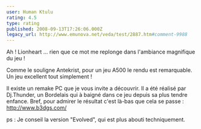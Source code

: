 ```yaml
---
user: Human Ktulu
rating: 4.5
type: rating
published: 2008-09-13T17:26:06.000Z
legacy_url: http://www.emunova.net/veda/test/2887.htm#comment-9988
---
```

Ah ! Lionheart ... rien que ce mot me replonge dans l'ambiance magnifique du jeu !

Comme le souligne Antekrist, pour un jeu A500 le rendu est remarquable. Un jeu excellent tout simplement !

Il existe un remake PC que je vous invite a découvrir. Il a été réalisé par Dj.Thunder, un Bordelais qui à baigné dans ce jeu depuis sa plus tendre enfance. Bref, pour admirer le résultat c'est là-bas que cela se passe : http://www.b3dgs.com/

ps : Je conseil la version "Evolved", qui est plus abouti techniquement.